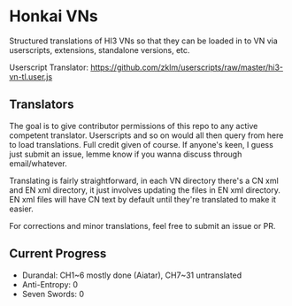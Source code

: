 # Honkai VNs
Structured translations of HI3 VNs so that they can be loaded in to VN via userscripts, extensions, standalone versions, etc.

Userscript Translator: https://github.com/zklm/userscripts/raw/master/hi3-vn-tl.user.js

## Translators
The goal is to give contributor permissions of this repo to any active competent translator. Userscripts and so on would all then query from here to load translations. Full credit given of course. If anyone's keen, I guess just submit an issue, lemme know if you wanna discuss through email/whatever.

Translating is fairly straightforward, in each VN directory there's a CN xml and EN xml directory, it just involves updating the files in EN xml directory. EN xml files will have CN text by default until they're translated to make it easier.

For corrections and minor translations, feel free to submit an issue or PR.

## Current Progress
* Durandal: CH1~6 mostly done (Aiatar), CH7~31 untranslated
* Anti-Entropy: 0
* Seven Swords: 0